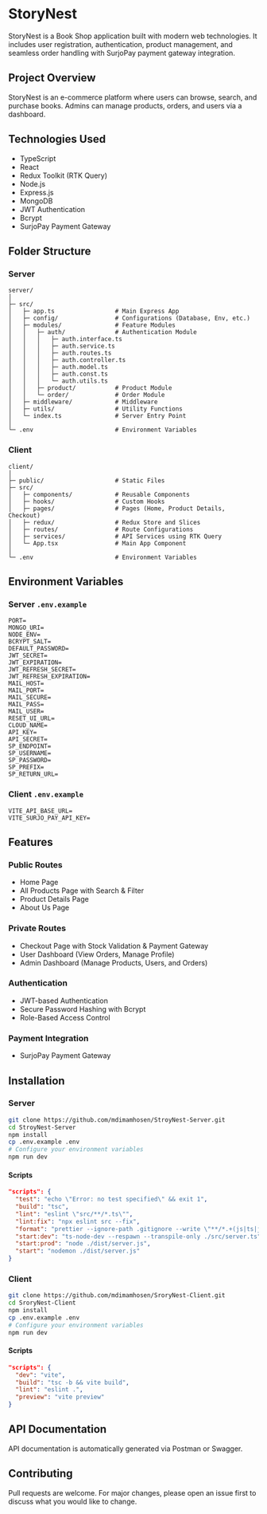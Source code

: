 # StoryNest

StoryNest is a Book Shop application built with modern web technologies. It includes user registration, authentication, product management, and seamless order handling with SurjoPay payment gateway integration.

## Project Overview

StoryNest is an e-commerce platform where users can browse, search, and purchase books. Admins can manage products, orders, and users via a dashboard.

## Technologies Used

- TypeScript
- React
- Redux Toolkit (RTK Query)
- Node.js
- Express.js
- MongoDB
- JWT Authentication
- Bcrypt
- SurjoPay Payment Gateway

## Folder Structure

### Server

```
server/
│
├─ src/
│   ├─ app.ts                 # Main Express App
│   ├─ config/                # Configurations (Database, Env, etc.)
│   ├─ modules/               # Feature Modules
│   │   ├─ auth/              # Authentication Module
│   │   │   ├─ auth.interface.ts
│   │   │   ├─ auth.service.ts
│   │   │   ├─ auth.routes.ts
│   │   │   ├─ auth.controller.ts
│   │   │   ├─ auth.model.ts
│   │   │   ├─ auth.const.ts
│   │   │   └─ auth.utils.ts
│   │   ├─ product/           # Product Module
│   │   └─ order/             # Order Module
│   ├─ middleware/            # Middleware
│   ├─ utils/                 # Utility Functions
│   └─ index.ts               # Server Entry Point
│
└─ .env                       # Environment Variables
```

### Client

```
client/
│
├─ public/                    # Static Files
├─ src/
│   ├─ components/            # Reusable Components
│   ├─ hooks/                 # Custom Hooks
│   ├─ pages/                 # Pages (Home, Product Details, Checkout)
│   ├─ redux/                 # Redux Store and Slices
│   ├─ routes/                # Route Configurations
│   ├─ services/              # API Services using RTK Query
│   └─ App.tsx                # Main App Component
│
└─ .env                       # Environment Variables
```

## Environment Variables

### Server `.env.example`

```
PORT=
MONGO_URI=
NODE_ENV=
BCRYPT_SALT=
DEFAULT_PASSWORD=
JWT_SECRET=
JWT_EXPIRATION=
JWT_REFRESH_SECRET=
JWT_REFRESH_EXPIRATION=
MAIL_HOST=
MAIL_PORT=
MAIL_SECURE=
MAIL_PASS=
MAIL_USER=
RESET_UI_URL=
CLOUD_NAME=
API_KEY=
API_SECRET=
SP_ENDPOINT=
SP_USERNAME=
SP_PASSWORD=
SP_PREFIX=
SP_RETURN_URL=
```

### Client `.env.example`

```
VITE_API_BASE_URL=
VITE_SURJO_PAY_API_KEY=
```

## Features

### Public Routes

- Home Page
- All Products Page with Search & Filter
- Product Details Page
- About Us Page

### Private Routes

- Checkout Page with Stock Validation & Payment Gateway
- User Dashboard (View Orders, Manage Profile)
- Admin Dashboard (Manage Products, Users, and Orders)

### Authentication

- JWT-based Authentication
- Secure Password Hashing with Bcrypt
- Role-Based Access Control

### Payment Integration

- SurjoPay Payment Gateway

## Installation

### Server

```bash
git clone https://github.com/mdimamhosen/StroyNest-Server.git
cd StroyNest-Server
npm install
cp .env.example .env
# Configure your environment variables
npm run dev
```

#### Scripts

```json
"scripts": {
  "test": "echo \"Error: no test specified\" && exit 1",
  "build": "tsc",
  "lint": "eslint \"src/**/*.ts\"",
  "lint:fix": "npx eslint src --fix",
  "format": "prettier --ignore-path .gitignore --write \"**/*.+(js|ts|json)\"",
  "start:dev": "ts-node-dev --respawn --transpile-only ./src/server.ts",
  "start:prod": "node ./dist/server.js",
  "start": "nodemon ./dist/server.js"
}
```

### Client

```bash
git clone https://github.com/mdimamhosen/SroryNest-Client.git
cd SroryNest-Client
npm install
cp .env.example .env
# Configure your environment variables
npm run dev
```

#### Scripts

```json
"scripts": {
  "dev": "vite",
  "build": "tsc -b && vite build",
  "lint": "eslint .",
  "preview": "vite preview"
}
```

## API Documentation

API documentation is automatically generated via Postman or Swagger.

## Contributing

Pull requests are welcome. For major changes, please open an issue first to discuss what you would like to change.
